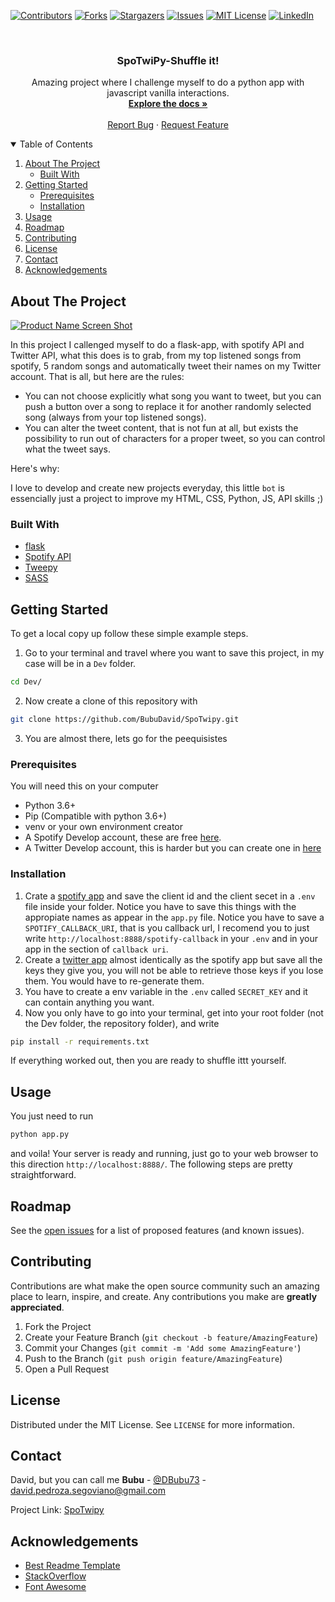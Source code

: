<!--
*** Thanks for checking out the Best-README-Template. If you have a suggestion
*** that would make this better, please fork the repo and create a pull request
*** or simply open an issue with the tag "enhancement".
*** Thanks again! Now go create something AMAZING! :D
-->

<!-- PROJECT SHIELDS -->
<!--
*** I'm using markdown "reference style" links for readability.
*** Reference links are enclosed in brackets [ ] instead of parentheses ( ).
*** See the bottom of this document for the declaration of the reference variables
*** for contributors-url, forks-url, etc. This is an optional, concise syntax you may use.
*** https://www.markdownguide.org/basic-syntax/#reference-style-links
-->

[![Contributors][contributors-shield]][contributors-url]
[![Forks][forks-shield]][forks-url]
[![Stargazers][stars-shield]][stars-url]
[![Issues][issues-shield]][issues-url]
[![MIT License][license-shield]][license-url]
[![LinkedIn][linkedin-shield]][linkedin-url]

<!-- PROJECT LOGO -->
<br />
<p align="center">
  <!-- <a href="https://github.com/BubuDavid/SpoTwipy.git">
    <img src="static/images/logo.png" alt="Logo" width="80" height="80">
  </a> -->

  <h3 align="center">SpoTwiPy-Shuffle it!</h3>

  <p align="center">
    Amazing project where I challenge myself to do a python app with javascript vanilla interactions.
    <br />
    <a href="https://github.com/BubuDavid/SpoTwipy.git"><strong>Explore the docs »</strong></a>
    <br />
    <br />
    <a href="https://github.com/BubuDavid/SpoTwipy.git/issues">Report Bug</a>
    ·
    <a href="https://github.com/BubuDavid/SpoTwipy.git/issues">Request Feature</a>
  </p>
</p>

<!-- TABLE OF CONTENTS -->
<details open="open">
  <summary>Table of Contents</summary>
  <ol>
    <li>
      <a href="#about-the-project">About The Project</a>
      <ul>
        <li><a href="#built-with">Built With</a></li>
      </ul>
    </li>
    <li>
      <a href="#getting-started">Getting Started</a>
      <ul>
        <li><a href="#prerequisites">Prerequisites</a></li>
        <li><a href="#installation">Installation</a></li>
      </ul>
    </li>
    <li><a href="#usage">Usage</a></li>
    <li><a href="#roadmap">Roadmap</a></li>
    <li><a href="#contributing">Contributing</a></li>
    <li><a href="#license">License</a></li>
    <li><a href="#contact">Contact</a></li>
    <li><a href="#acknowledgements">Acknowledgements</a></li>
  </ol>
</details>

<!-- ABOUT THE PROJECT -->

## About The Project

[![Product Name Screen Shot][product-screenshot]](https://example.com)

In this project I callenged myself to do a flask-app, with spotify API and Twitter API, what this does is to grab, from my top listened songs from spotify, 5 random songs and automatically tweet their names on my Twitter account. That is all, but here are the rules:

- You can not choose explicitly what song you want to tweet, but you can push a button over a song to replace it for another randomly selected song (always from your top listened songs).
- You can alter the tweet content, that is not fun at all, but exists the possibility to run out of characters for a proper tweet, so you can control what the tweet says.

Here's why:

I love to develop and create new projects everyday, this little `bot` is essencially just a project to improve my HTML, CSS, Python, JS, API skills ;)

### Built With

- [flask](https://flask.palletsprojects.com/en/2.0.x/)
- [Spotify API](https://developer.spotify.com/)
- [Tweepy](https://www.tweepy.org/)
- [SASS](https://sass-lang.com/)

<!-- GETTING STARTED -->

## Getting Started

To get a local copy up follow these simple example steps.

1. Go to your terminal and travel where you want to save this project, in my case will be in a `Dev` folder.

```bash
cd Dev/
```

2. Now create a clone of this repository with

```bash
git clone https://github.com/BubuDavid/SpoTwipy.git
```

3. You are almost there, lets go for the peequisistes

### Prerequisites

You will need this on your computer

- Python 3.6+
- Pip (Compatible with python 3.6+)
- venv or your own environment creator
- A Spotify Develop account, these are free [here](https://developer.spotify.com/).
- A Twitter Develop account, this is harder but you can create one in [here](https://developer.twitter.com/)

### Installation

1. Crate a [spotify app](https://developer.spotify.com/documentation/web-api/quick-start/) and save the client id and the client secet in a `.env` file inside your folder. Notice you have to save this things with the appropiate names as appear in the `app.py` file. Notice you have to save a `SPOTIFY_CALLBACK_URI`, that is you callback url, I recomend you to just write `http://localhost:8888/spotify-callback` in your `.env` and in your app in the section of `callback uri`.
2. Create a [twitter app]() almost identically as the spotify app but save all the keys they give you, you will not be able to retrieve those keys if you lose them. You would have to re-generate them.
3. You have to create a env variable in the `.env` called `SECRET_KEY` and it can contain anything you want.
4. Now you only have to go into your terminal, get into your root folder (not the Dev folder, the repository folder), and write

```bash
pip install -r requirements.txt
```

If everything worked out, then you are ready to shuffle ittt yourself.

<!-- USAGE EXAMPLES -->

## Usage

You just need to run

```bash
python app.py
```

and voila! Your server is ready and running, just go to your web browser to this direction `http://localhost:8888/`. The following steps are pretty straightforward.

<!-- ROADMAP -->

## Roadmap

See the [open issues](https://github.com/BubuDavid/SpoTwipy.git/issues) for a list of proposed features (and known issues).

<!-- CONTRIBUTING -->

## Contributing

Contributions are what make the open source community such an amazing place to learn, inspire, and create. Any contributions you make are **greatly appreciated**.

1. Fork the Project
2. Create your Feature Branch (`git checkout -b feature/AmazingFeature`)
3. Commit your Changes (`git commit -m 'Add some AmazingFeature'`)
4. Push to the Branch (`git push origin feature/AmazingFeature`)
5. Open a Pull Request

<!-- LICENSE -->

## License

Distributed under the MIT License. See `LICENSE` for more information.

<!-- CONTACT -->

## Contact

David, but you can call me **Bubu** - [@DBubu73](https://twitter.com/DBubu73) - david.pedroza.segoviano@gmail.com

Project Link: [SpoTwipy](https://github.com/BubuDavid/SpoTwipy.git)

<!-- ACKNOWLEDGEMENTS -->

## Acknowledgements

- [Best Readme Template](https://github.com/othneildrew/Best-README-Template)
- [StackOverflow](https://stackoverflow.com/)
- [Font Awesome](https://fontawesome.com)

<!-- MARKDOWN LINKS & IMAGES -->
<!-- https://www.markdownguide.org/basic-syntax/#reference-style-links -->

[contributors-shield]: https://img.shields.io/github/contributors/BubuDavid/SpoTwipy.svg?style=for-the-badge
[contributors-url]: https://github.com/BubuDavid/SpoTwipy.git/graphs/contributors
[forks-shield]: https://img.shields.io/github/forks/BubuDavid/SpoTwipy.svg?style=for-the-badge
[forks-url]: https://github.com/BubuDavid/SpoTwipy.git/network/members
[stars-shield]: https://img.shields.io/github/stars/BubuDavid/SpoTwipy.svg?style=for-the-badge
[stars-url]: https://github.com/BubuDavid/SpoTwipy.git/stargazers
[issues-shield]: https://img.shields.io/github/issues/BubuDavid/SpoTwipy.svg?style=for-the-badge
[issues-url]: https://github.com/BubuDavid/SpoTwipy.git/issues
[license-shield]: https://img.shields.io/github/license/BubuDavid/SpoTwipy.svg?style=for-the-badge
[license-url]: https://github.com/BubuDavid/SpoTwipy.git/blob/master/LICENSE.txt
[linkedin-shield]: https://img.shields.io/badge/-LinkedIn-black.svg?style=for-the-badge&logo=linkedin&colorB=555
[linkedin-url]: https://www.linkedin.com/in/davidpedrozasegoviano/
[product-screenshot]: static/images/screenshot.gif
